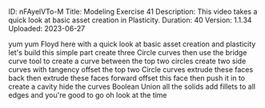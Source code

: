 ID: nFAyelVTo-M
Title: Modeling Exercise 41
Description: This video takes a quick look at basic asset creation in Plasticity.
Duration: 40
Version: 1.1.34
Uploaded: 2023-06-27

yum yum
Floyd here with a quick look at basic
asset creation and plasticity let's
build this simple part create three
Circle curves
then use the bridge curve tool to create
a curve between the top two circles
create two side curves with tangency
offset the top two Circle curves
extrude these faces back then extrude
these faces forward
offset this face then push it in to
create a cavity
hide the curves Boolean Union all the
solids
add fillets to all edges and you're good
to go
oh look at the time
